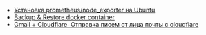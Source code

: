 - [Установка prometheus/node_exporter на Ubuntu](install_node_exporter_ubuntu.md)
- [Backup & Restore docker container](backup_restore_docker_container.md)
- [Gmail + Cloudflare. Отправка писем от лица почты с cloudflare](send_email_from_cloudflare_domain_email.md)
